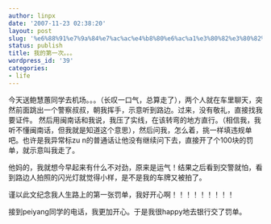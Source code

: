 ```yaml
---
author: linpx
date: '2007-11-23 02:38:20'
layout: post
slug: '%e6%88%91%e7%9a%84%e7%ac%ac%e4%b8%80%e6%ac%a1%e3%80%82%e3%80%82%e3%80%82'
status: publish
title: 我的第一次。。。
wordpress_id: '39'
categories:
- life
---
```


今天送鲍慧蕙同学去机场。。。（长叹一口气，总算走了），两个人就在车里聊天，突然前面跳出一个警察叔叔，朝我挥手，示意听到路边。过来，没有敬礼，直接找我要证件。
然后用闽南话和我说，我压了实线，在该转弯的地方直行。（相信我，我听不懂闽南话，但我就是知道这个意思），然后问我，怎么着，挑一样填违规单吧。也许是我异常标zu
n的普通话让他没有继续问下去，直接开了个100块的罚单，就示意叫我走了。

他妈的，我就想今早起来有什么不对劲，原来是运气！结果之后看到交警就怕，看到路边人拍照的闪光灯就觉得小样，是不是我的车牌又被拍了。

谨以此文纪念我人生路上的第一张罚单，我好开心啊！！！！！！！！！

接到peiyang同学的电话，我更加开心。于是我很happy地去银行交了罚单。

